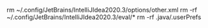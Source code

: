 rm ~/.config/JetBrains/IntelliJIdea2020.3/options/other.xml
rm -rf ~/.config/JetBrains/IntelliJIdea2020.3/eval/*
rm -rf .java/.userPrefs
